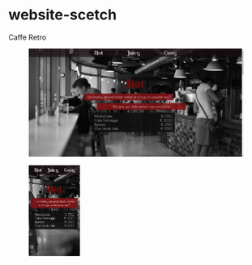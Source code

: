 # website-scetch
Caffe Retro
<figure><img src="./images/screenshot-desktop.png"></figure>
<figure style="width: 20%"><img src="./images/screenshot-mobile.png"></figure>